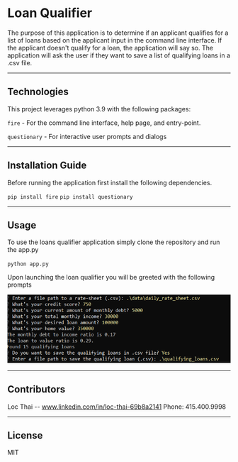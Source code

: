 # Loan Qualifier

The purpose of this application is to determine if an applicant qualifies for a list of loans based on the applicant input in the command line interface. If the applicant doesn't qualify for a loan, the application will say so. The application will ask the user if they want to save a list of qualifying loans in a .csv file.

---

## Technologies

This project leverages python 3.9 with the following packages:

`fire` - For the command line interface, help page, and entry-point.

`questionary` - For interactive user prompts and dialogs

---

## Installation Guide

Before running the application first install the following dependencies.

`pip install fire`
`pip install questionary`

---

## Usage

To use the loans qualifier application simply clone the repository and run the app.py

`python app.py`

Upon launching the loan qualifier you will be greeted with the following prompts

![This is the loan qualifier application when executed.](.\loan_qualifier_usage.PNG)

---

## Contributors

Loc Thai -- www.linkedin.com/in/loc-thai-69b8a2141
Phone: 415.400.9998

---

## License

MIT
